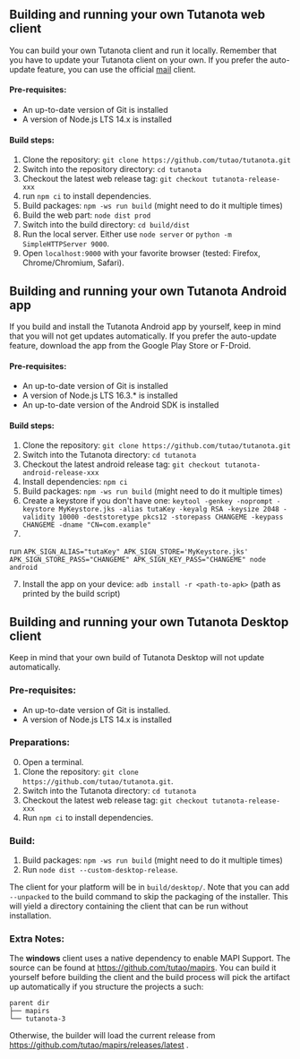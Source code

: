 ## Building and running your own Tutanota web client

You can build your own Tutanota client and run it locally. Remember that you have to update your Tutanota client on your
own. If you prefer the auto-update feature, you can use the official [mail](https://mail.tutanota.com) client.

#### Pre-requisites:

* An up-to-date version of Git is installed
* A version of Node.js LTS 14.x is installed

#### Build steps:

1. Clone the repository: `git clone https://github.com/tutao/tutanota.git`
2. Switch into the repository directory: `cd tutanota`
3. Checkout the latest web release tag: `git checkout tutanota-release-xxx`
4. run `npm ci` to install dependencies.
5. Build packages: `npm -ws run build` (might need to do it multiple times)
6. Build the web part: `node dist prod`
7. Switch into the build directory: `cd build/dist`
8. Run the local server. Either use `node server` or `python -m SimpleHTTPServer 9000`.
9. Open `localhost:9000` with your favorite browser (tested: Firefox, Chrome/Chromium, Safari).

## Building and running your own Tutanota Android app

If you build and install the Tutanota Android app by yourself, keep in mind that you will not get updates automatically.
If you prefer the auto-update feature, download the app from the Google Play Store or F-Droid.

#### Pre-requisites:

* An up-to-date version of Git is installed
* A version of Node.js LTS 16.3.* is installed
* An up-to-date version of the Android SDK is installed

#### Build steps:

1. Clone the repository: `git clone https://github.com/tutao/tutanota.git`
2. Switch into the Tutanota directory: `cd tutanota`
3. Checkout the latest android release tag: `git checkout tutanota-android-release-xxx`
4. Install dependencies: `npm ci`
5. Build packages: `npm -ws run build` (might need to do it multiple times)
6. Create a keystore if you don't have
   one: `keytool -genkey -noprompt -keystore MyKeystore.jks -alias tutaKey -keyalg RSA -keysize 2048 -validity 10000 -deststoretype pkcs12 -storepass CHANGEME -keypass CHANGEME -dname "CN=com.example"`
7.

run `APK_SIGN_ALIAS="tutaKey" APK_SIGN_STORE='MyKeystore.jks' APK_SIGN_STORE_PASS="CHANGEME" APK_SIGN_KEY_PASS="CHANGEME" node android`

7. Install the app on your device: `adb install -r <path-to-apk>` (path as printed by the build script)

## Building and running your own Tutanota Desktop client

Keep in mind that your own build of Tutanota Desktop will not update automatically.

### Pre-requisites:

* An up-to-date version of Git is installed.
* A version of Node.js LTS 14.x is installed

### Preparations:

0. Open a terminal.
1. Clone the repository: `git clone https://github.com/tutao/tutanota.git`.
2. Switch into the Tutanota directory: `cd tutanota`
3. Checkout the latest web release tag: `git checkout tutanota-release-xxx`
4. Run `npm ci` to install dependencies.

### Build:

1. Build packages: `npm -ws run build` (might need to do it multiple times)
2. Run `node dist --custom-desktop-release`.

The client for your platform will be in `build/desktop/`. Note that you can add `--unpacked` to the build command to
skip the packaging of the installer. This will yield a directory containing the client that can be run without
installation.

### Extra Notes:

The **windows** client uses a native dependency to enable MAPI Support. The source can be found
at https://github.com/tutao/mapirs. You can build it yourself before building the client and the build process will pick
the artifact up automatically if you structure the projects a such:

```
parent dir
├── mapirs
└── tutanota-3
```

Otherwise, the builder will load the current release from https://github.com/tutao/mapirs/releases/latest .